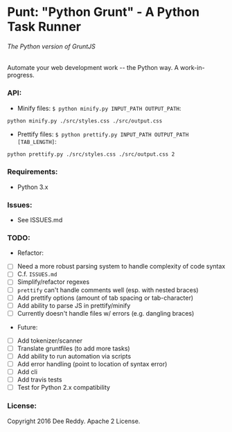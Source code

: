 # Punt: "Python Grunt" - A Python Task Runner
###### The Python version of GruntJS

Automate your web development work -- the Python way. A work-in-progress.

### API:
- Minify files:
`$ python minify.py INPUT_PATH OUTPUT_PATH`:
```bash
python minify.py ./src/styles.css ./src/output.css 
```

- Prettify files:
`$ python prettify.py INPUT_PATH OUTPUT_PATH [TAB_LENGTH]`:
```bash
python prettify.py ./src/styles.css ./src/output.css 2
```

### Requirements:
- Python 3.x

### Issues:
- See ISSUES.md

### TODO:
- Refactor:
+ [ ] Need a more robust parsing system to handle complexity of code syntax
+ [ ] C.f. `ISSUES.md`
+ [ ] Simplify/refactor regexes
+ [ ] `prettify` can't handle comments well (esp. with nested braces)
+ [ ] Add prettify options (amount of tab spacing or tab-character)
+ [ ] Add ability to parse JS in prettify/minify
+ [ ] Currently doesn't handle files w/ errors (e.g. dangling braces)

- Future:
+ [ ] Add tokenizer/scanner
+ [ ] Translate gruntfiles (to add more tasks)
+ [ ] Add ability to run automation via scripts
+ [ ] Add error handling (point to location of syntax error)
+ [ ] Add cli
+ [ ] Add travis tests
+ [ ] Test for Python 2.x compatibility

### License:
Copyright 2016 Dee Reddy. Apache 2 License.
